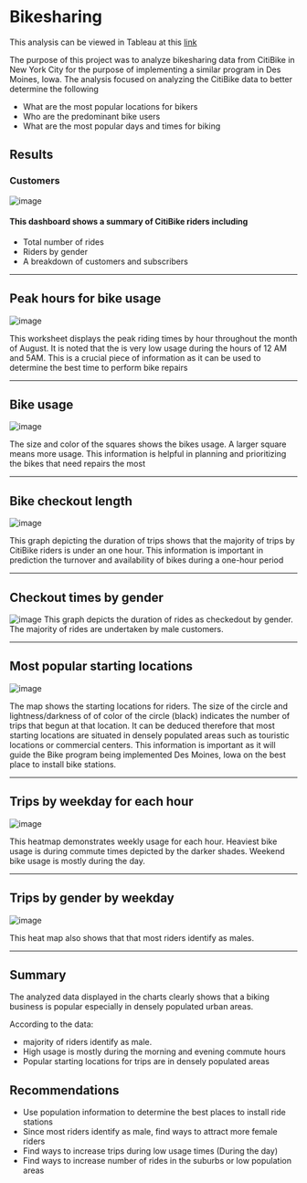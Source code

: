 # Bikesharing

This analysis can be viewed in Tableau at this [link](https://public.tableau.com/app/profile/lilian.onsoti)

The purpose of this project was to analyze bikesharing data from CitiBike in New York City for the purpose of implementing a similar program in Des Moines, Iowa. The analysis focused on analyzing the CitiBike data to better determine the following 

- What are the most popular locations for bikers
- Who are the predominant bike users
- What are the most popular days and times for biking 

## Results
### Customers
![image](https://user-images.githubusercontent.com/90416094/149636125-a98580e8-1f3a-4d08-9fd3-88401fbf161a.png)
#### This dashboard shows a summary of CitiBike riders including 
- Total number of rides
- Riders by gender
- A breakdown of customers and subscribers
- -------------------------------------------------------------------------------------------------------------------------------------
## Peak hours for bike usage
![image](https://user-images.githubusercontent.com/90416094/149820311-8b74e7bb-5a10-430b-b755-f806b4ce9464.png)

This worksheet displays the peak riding times by hour throughout the month of August. 
It is noted that the is very low usage during the hours of 12 AM and 5AM. This is a crucial piece of information as it can be used to determine the best time to perform bike repairs
- -----------------------------------------------------------------------------------------------------------------------------------------

## Bike usage
![image](https://user-images.githubusercontent.com/90416094/149820415-b1584776-859c-4e6f-a478-1b3c84296d57.png)

The size and color of the squares shows the bikes usage. A larger square means more usage. This information is helpful in planning and prioritizing the bikes that need repairs the most
- --
## Bike checkout length
![image](https://user-images.githubusercontent.com/90416094/149636147-5ca56f27-7c9d-4935-af44-acee487c99b4.png)

This graph depicting the duration of trips shows that the majority of trips by CitiBike riders is under an one hour. This information is important in prediction the turnover and availability of bikes during a one-hour period
- ----------------------------------------------------------------------------------------------------------------------------------------------

## Checkout times by gender
![image](https://user-images.githubusercontent.com/90416094/149636163-09e83502-280a-4678-9b98-cbaeedd44c4f.png)
This graph depicts the duration of rides as checkedout by gender. The majority of rides are undertaken by male customers.
- --------
## Most popular starting locations

![image](https://user-images.githubusercontent.com/90416094/150688637-7a76a04a-b90b-4134-8b1d-1797b386dde3.png)


The map shows the starting locations for riders. The size of the circle and lightness/darkness of of color of the circle (black) indicates the number of trips that begun at that location. It can be deduced therefore that most starting locations are situated in densely populated areas such as touristic locations or commercial centers. This information is important as it will guide the Bike program being implemented Des Moines, Iowa on the best place to install bike stations.
- ----

## Trips by weekday for each hour

![image](https://user-images.githubusercontent.com/90416094/149636194-f12472aa-094f-45ab-80fb-e2e41b10e18a.png)

This heatmap demonstrates weekly usage for each hour. Heaviest bike usage is during commute times depicted by the darker shades. Weekend bike usage is mostly during the day. 
- --
## Trips by gender by weekday

![image](https://user-images.githubusercontent.com/90416094/149637964-1b946145-abf9-42dc-b539-5b493018a0eb.png)

This heat map also shows that that most riders identify as males.
- ----
## Summary
The analyzed data displayed in the charts clearly shows that a biking business is popular especially in densely populated urban areas. 

According to the data:
- majority of riders identify as male. 
- High usage is mostly during the morning and evening commute hours
- Popular starting locations for trips are in densely populated areas

## Recommendations
- Use population information to determine the best places to install ride stations
- Since most riders identify as male, find ways to attract more female riders
- Find ways to increase trips during low usage times (During the day)
- Find ways to increase number of rides in the suburbs or low population areas

